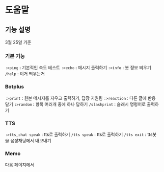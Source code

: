# 도움말
## 기능 설명
3월 25일 기준

### 기본 기능
`:>ping` : 기본적인 속도 테스트
`:>echo` : 메시지 출력하기
`:>info` : 봇 정보 띄우기
`/help` : 이거 띄우는거

### Botplus
`:>print` : 원본 메시지를 지우고 출력하기, 답장 지원됨
`:>reaction` : 다른 글에 반응 달기
`:>random` : 항목 여러개 중에 하나 답하기
`/slashprint` : 슬래시 명령어로 출력하기

### TTS
`:>tts_chat speak` : tts로 출력하기
`/tts speak` : tts로 출력하기
`/tts exit` : tts봇을 음성채팅에서 내보내기

### Memo
다음 페이지에서